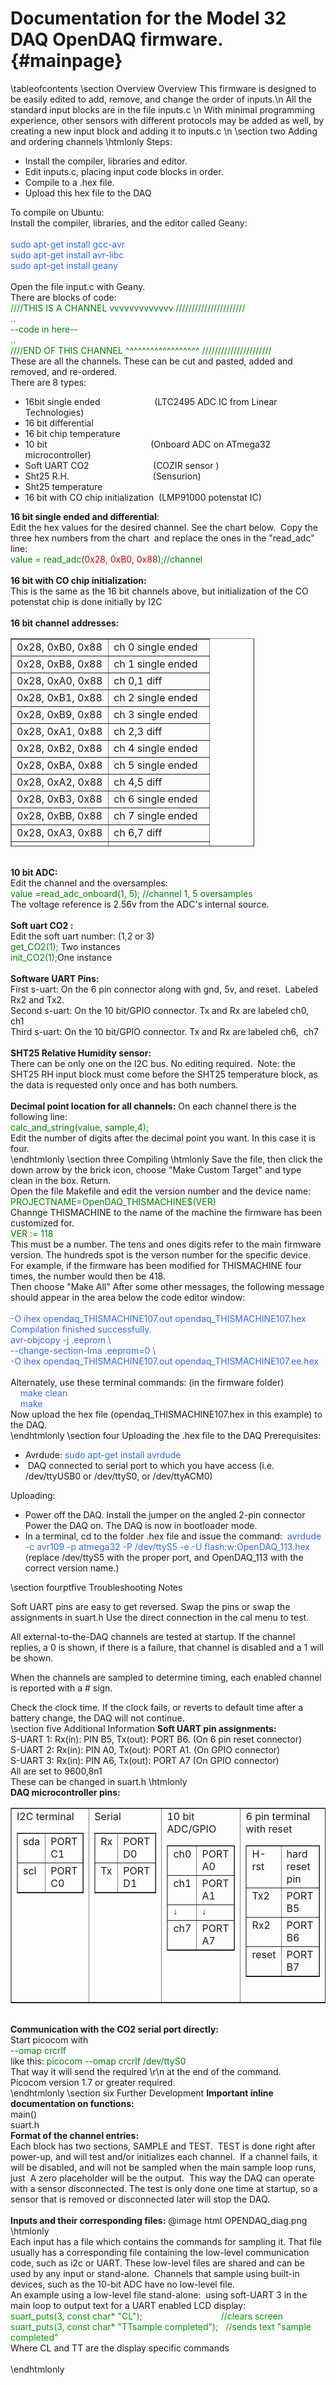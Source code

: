 Documentation for the Model 32 DAQ OpenDAQ firmware. {#mainpage}
============
\tableofcontents
\section Overview Overview
This firmware is designed to be easily edited to add, remove, and
change the order of inputs.\n
All the standard input blocks are in the file inputs.c \n
With minimal programming experience, other sensors with different
protocols may be added as well, by creating a new input block and
adding it to inputs.c \n
\section two Adding and ordering channels
\htmlonly Steps:
<ul>
<li>Install the compiler, libraries and editor.</li>
<li>Edit inputs.c, placing input code blocks in order.</li>
<li>Compile to a .hex file.</li>
<li>Upload this hex file to the DAQ </li>
</ul>
To compile on Ubuntu:<br>
Install the compiler, libraries, and the editor called Geany:<br>
<br>
<span style="color: rgb(51, 102, 255);">sudo
apt-get install gcc-avr
</span><br style="color: rgb(51, 102, 255);">
<span style="color: rgb(51, 102, 255);">sudo
apt-get install avr-libc</span><br
style="font-family: serif; color: rgb(51, 102, 255);">
<span style="color: rgb(51, 102, 255);">sudo
apt-get install geany</span><br>
<br>
Open the file input.c with Geany.<br>
There are blocks of code:<br>
<font color="green"> ////THIS IS A CHANNEL vvvvvvvvvvvvv
//////////////////////<br>
..<br>
--code in here--<br>
..<br>
////END OF THIS CHANNEL ^^^^^^^^^^^^^^^^^^ //////////////////////</font><br>
These are all the channels. These can be cut and pasted, added and
removed, and re-ordered. <br>
There are 8 types:<br>
<ul>
<li>16bit single
ended&nbsp;&nbsp;&nbsp;&nbsp;&nbsp;&nbsp;&nbsp;&nbsp;&nbsp;&nbsp;&nbsp;&nbsp;&nbsp;&nbsp;&nbsp;&nbsp;&nbsp;&nbsp;&nbsp;&nbsp;&nbsp;
(LTC2495 ADC IC from Linear Technologies)<br>
</li>
<li>16 bit differential</li>
<li>16 bit chip temperature</li>
<li>10
bit&nbsp;&nbsp;&nbsp;&nbsp;&nbsp;&nbsp;&nbsp;&nbsp;&nbsp;&nbsp;&nbsp;&nbsp;&nbsp;&nbsp;&nbsp;&nbsp;&nbsp;&nbsp;&nbsp;&nbsp;&nbsp;&nbsp;&nbsp;&nbsp;&nbsp;&nbsp;&nbsp;&nbsp;&nbsp;&nbsp;&nbsp;&nbsp;&nbsp;&nbsp;&nbsp;&nbsp;&nbsp;&nbsp;&nbsp;&nbsp;&nbsp;
(Onboard ADC on ATmega32 microcontroller)<br>
</li>
<li>Soft UART
CO2&nbsp;&nbsp;&nbsp;&nbsp;&nbsp;&nbsp;&nbsp;&nbsp;&nbsp;&nbsp;&nbsp;&nbsp;&nbsp;&nbsp;&nbsp;&nbsp;&nbsp;&nbsp;&nbsp;&nbsp;&nbsp;&nbsp;&nbsp;&nbsp;&nbsp;
(COZIR sensor )<span
style="color: rgb(0, 0, 0); font-family: Roboto,sans-serif; font-size: 14px; font-style: normal; font-variant: normal; font-weight: normal; letter-spacing: normal; line-height: 22px; text-align: start; text-indent: 0px; text-transform: none; white-space: normal; word-spacing: 0px; display: inline ! important; float: none; background-color: rgb(255, 255, 255);"></span>
</li>
<li>Sht25
R.H.&nbsp;&nbsp;&nbsp;&nbsp;&nbsp;&nbsp;&nbsp;&nbsp;&nbsp;&nbsp;&nbsp;&nbsp;&nbsp;&nbsp;&nbsp;&nbsp;&nbsp;&nbsp;&nbsp;&nbsp;&nbsp;&nbsp;&nbsp;&nbsp;&nbsp;&nbsp;&nbsp;&nbsp;&nbsp;&nbsp;&nbsp;&nbsp;&nbsp;
(Sensurion)<br>
</li>
<li>Sht25 temperature</li>
<li>16 bit with CO chip initialization&nbsp; (LMP91000 potenstat IC)<br>
</li>
</ul>
<strong>16 bit single ended and differential</strong>:<br>
Edit the hex values for the desired channel. See the chart below.&nbsp;
Copy the three hex numbers from the chart&nbsp; and replace the ones in
the "read_adc" line: <br>
<font color="green">value = read_adc(<span
style="color: rgb(204, 0, 0);">0x28, 0xB0, 0x88</span>);//channel </font>
<br>
<br>
<strong> 16 bit with CO chip initialization:</strong><br>
This is the same as the 16 bit channels above, but initialization of
the CO potenstat chip is done initially by I2C <br>
<br>
<span style="font-weight: bold;">16 bit channel addresses:</span><br>
<table style="text-align: left; width: 390px; height: 333px;" border="1"
cellpadding="2" cellspacing="2">
<tbody>
<tr>
<td style="vertical-align: top;">0x28, 0xB0, 0x88</td>
<td style="vertical-align: top;"> ch 0 single ended</td>
</tr>
<tr>
<td style="vertical-align: top;">0x28, 0xB8, 0x88</td>
<td style="vertical-align: top;">ch 1 single ended</td>
</tr>
<tr>
<td style="vertical-align: top;">0x28, 0xA0, 0x88</td>
<td style="vertical-align: top;">ch 0,1 diff</td>
</tr>
<tr>
<td style="vertical-align: top;">0x28, 0xB1, 0x88</td>
<td style="vertical-align: top;">ch 2 single ended </td>
</tr>
<tr>
<td style="vertical-align: top;">0x28, 0xB9, 0x88</td>
<td style="vertical-align: top;">ch 3 single ended</td>
</tr>
<tr>
<td style="vertical-align: top;">0x28, 0xA1, 0x88</td>
<td style="vertical-align: top;"> ch 2,3 diff </td>
</tr>
<tr>
<td style="vertical-align: top;">0x28, 0xB2, 0x88</td>
<td style="vertical-align: top;">ch 4 single ended</td>
</tr>
<tr>
<td style="vertical-align: top;">0x28, 0xBA, 0x88</td>
<td style="vertical-align: top;"> ch 5 single ended</td>
</tr>
<tr>
<td style="vertical-align: top;">0x28, 0xA2, 0x88</td>
<td style="vertical-align: top;">ch 4,5 diff</td>
</tr>
<tr>
<td style="vertical-align: top;">0x28, 0xB3, 0x88</td>
<td style="vertical-align: top;">ch 6 single ended</td>
</tr>
<tr>
<td style="vertical-align: top;">0x28, 0xBB, 0x88</td>
<td style="vertical-align: top;">ch 7 single ended</td>
</tr>
<tr>
<td style="vertical-align: top;">0x28, 0xA3, 0x88</td>
<td style="vertical-align: top;">ch 6,7 diff</td>
</tr>
<tr>
<td style="vertical-align: top;">0x28, 0xB4, 0x88</td>
<td style="vertical-align: top;">ch 8 single ended</td>
</tr>
<tr>
<td style="vertical-align: top;">0x28, 0xBC, 0x88</td>
<td style="vertical-align: top;">ch 9 single ended</td>
</tr>
<tr>
<td style="vertical-align: top;">0x28, 0xA4, 0x88</td>
<td style="vertical-align: top;">ch 8,9 diff</td>
</tr>
<tr>
<td style="vertical-align: top;">0x28, 0xB5, 0x88</td>
<td style="vertical-align: top;">ch 10 single ended</td>
</tr>
<tr>
<td style="vertical-align: top;">0x28, 0xBD, 0x88</td>
<td style="vertical-align: top;">ch 11 single ended</td>
</tr>
<tr>
<td style="vertical-align: top;">0x28, 0xA5, 0x88</td>
<td style="vertical-align: top;">ch 10,11 diff</td>
</tr>
<tr>
<td style="vertical-align: top;">0x28, 0xB6, 0x88</td>
<td style="vertical-align: top;">ch 12 single ended </td>
</tr>
<tr>
<td style="vertical-align: top;">0x28, 0xBE, 0x88</td>
<td style="vertical-align: top;">ch 13 single ended</td>
</tr>
<tr>
<td style="vertical-align: top;">0x28, 0xA6, 0x88</td>
<td style="vertical-align: top;">ch 12,13 diff</td>
</tr>
<tr>
<td style="vertical-align: top;">0x28, 0xB7, 0x88</td>
<td style="vertical-align: top;">ch 14 single ended</td>
</tr>
<tr>
<td style="vertical-align: top;">0x28, 0xBF, 0x88</td>
<td style="vertical-align: top;">ch 15 single ended</td>
</tr>
<tr>
<td style="vertical-align: top;">0x28, 0xA7, 0x88</td>
<td style="vertical-align: top;"> ch 14,15 diff</td>
</tr>
</tbody>
</table>
<br>
<strong>10 bit</strong><span style="font-weight: bold;"> ADC:</span><br>
Edit the channel and the oversamples:<br>
<font color="green">value =read_adc_onboard(1, 5); //channel 1, 5
oversamples</font><br>
The voltage reference is 2.56v from the ADC's internal source.<br>
<br>
<strong>Soft uart CO2</strong><span style="font-weight: bold;">
:</span><br>
Edit the soft uart number: (1,2 or 3)
<br>
<font color="green">get_CO2(1); </font>Two instances
<br>
<font color="green">init_CO2(1);</font>One instance
<br>
<br>
<span style="font-weight: bold;">Software UART Pins:&nbsp;</span> <br>
First s-uart: On the 6 pin connector along with gnd, 5v, and
reset.&nbsp; Labeled Rx2 and Tx2. <br>
Second s-uart: On the 10 bit/GPIO connector. Tx and Rx are labeled
ch0,&nbsp; ch1<br>
Third s-uart: On the 10 bit/GPIO connector. Tx and Rx are labeled
ch6,&nbsp; ch7<br>
<br>
<span style="font-weight: bold;">SHT25 Relative Humidity sensor: </span>
<br>
There can be only one on the I2C bus. No editing required.&nbsp; Note:
the SHT25 RH input block must come before the SHT25 temperature block,
as the data is requested only once and has both numbers.<br>
<br>
<strong>Decimal point location for all channels:</strong>
On each channel there is the following line:<br>
<font color="green">calc_and_string(value, sample,4);</font><br>
Edit the number of digits after the decimal point you want. In this
case it is four.
<br>
\endhtmlonly
\section three Compiling
\htmlonly Save the file, then click the down arrow by the brick icon,
choose
"Make Custom Target" and type clean in the box. Return.<br>
Open the file Makefile and edit the version number and the device name:
<br>
<font color="green">PROJECTNAME=OpenDAQ_THISMACHINE&dollar;(VER)</font><br>
Channge THISMACHINE to the name of the machine the firmware has been customized for.<br>
<font color="green">VER := 118</font><br>
This must be a number. The tens and ones digits refer to the main firmware version.  
The hundreds spot is the verson number for the specific device. 
For example, if the firmware has been modified for THISMACHINE four times, the number would then be 418.<br>
Then choose "Make
All" After some other messages, the following message should appear in
the area below the code
editor window:
<br>
<br style="color: rgb(51, 102, 255);">
<font color="green"><span style="color: rgb(51, 102, 255);"> -O ihex
opendaq_THISMACHINE107.out opendaq_THISMACHINE107.hex</span><br style="color: rgb(51, 102, 255);">
<span style="color: rgb(51, 102, 255);">Compilation finished
successfully.</span><br style="color: rgb(51, 102, 255);">
<span style="color: rgb(51, 102, 255);">avr-objcopy -j .eeprom \</span><br
style="color: rgb(51, 102, 255);">
<span style="color: rgb(51, 102, 255);">--change-section-lma .eeprom=0 \</span><br
style="color: rgb(51, 102, 255);">
<span style="color: rgb(51, 102, 255);">-O ihex opendaq_THISMACHINE107.out
opendaq_THISMACHINE107.ee.hex</span><br>
</font><br>
Alternately, use these terminal commands: (in the firmware folder) <br>
<span style="color: rgb(51, 102, 255);">
&nbsp;&nbsp;&nbsp;&nbsp;make clean<br>
&nbsp;&nbsp;&nbsp;&nbsp;make
</span><br>
Now upload the hex file (opendaq_THISMACHINE107.hex in this example) to the DAQ.<br>
\endhtmlonly
\section four Uploading the .hex file to the DAQ
Prerequisites:
<br>
<ul>
<li>Avrdude:
<span style="color: rgb(51, 102, 255);">sudo apt-get install
avrdude <br>
</span></li>
<li><span style="color: rgb(51, 102, 255);"></span>&nbsp;DAQ
connected to serial port to which you have access (i.e. /dev/ttyUSB0 or
/dev/ttyS0, or /dev/ttyACM0) <br>
</li>
</ul>
Uploading:<br>
<ul>
<li>Power off the DAQ. Install the jumper on the angled 2-pin
connector Power the DAQ on. The DAQ is now in bootloader mode.</li>
<li>In a terminal, cd to the folder .hex file and issue the
command:&nbsp; <span style="color: rgb(51, 102, 255);">
avrdude -c avr109 -p atmega32 -P /dev/ttyS5 -e -U
flash:w:OpenDAQ_113.hex</span>&nbsp; (replace /dev/ttyS5 with the
proper port, and OpenDAQ_113 with the correct version name.)
</li>
</ul>
\section fourptfive Troubleshooting Notes

Soft UART pins are easy to get reversed.  Swap the pins or swap the assignments in suart.h 
Use the direct connection in the cal menu to test.

All external-to-the-DAQ channels are tested at startup.  If the channel replies, a 0 is shown, 
if there is a failure, that channel is disabled and a 1 will be shown.  

When the channels are sampled to determine timing, each enabled channel is reported with a # sign.

Check the clock time. If the clock fails, or reverts to default time after a battery change, the DAQ will not continue.
<br>
\section five Additional Information
<strong>Soft UART pin assignments:</strong><br>
S-UART 1: Rx(in): PIN B5, Tx(out): PORT B6. (On 6 pin reset connector)<br>
S-UART 2: Rx(in): PIN A0, Tx(out): PORT A1. (On GPIO connector)<br>
S-UART 3: Rx(in): PIN A6, Tx(out): PORT A7 (On GPIO connector)<br>
All are set to 9600,8n1<br>
These can be changed in suart.h \htmlonly 
<strong><br>DAQ microcontroller pins:</strong>
<table style="text-align: left; width: 100%;" border="1" cellpadding="2"
cellspacing="2">
<tbody>
<tr>
<td style="vertical-align: top;">I2C terminal<br>
<table style="text-align: left; width: 100%;" border="1"
cellpadding="2" cellspacing="2">
<tbody>
<tr>
<td style="vertical-align: top;">sda</td>
<td style="vertical-align: top;">PORT C1 <br>
</td>
</tr>
<tr>
<td style="vertical-align: top;">scl </td>
<td style="vertical-align: top;">PORT C0<br>
</td>
</tr>
</tbody>
</table>
<br>
</td>
<td style="vertical-align: top;">Serial
<table style="text-align: left; width: 100%;" border="1"
cellpadding="2" cellspacing="2">
<tbody>
<tr>
<td style="vertical-align: top;">Rx</td>
<td style="vertical-align: top;">PORT D0</td>
</tr>
<tr>
<td style="vertical-align: top;">Tx</td>
<td style="vertical-align: top;">PORT D1</td>
</tr>
</tbody>
</table>
<br>
</td>
<td style="vertical-align: top;">10 bit ADC/GPIO
<table style="text-align: left; width: 100%;" border="1"
cellpadding="2" cellspacing="2">
<tbody>
<tr>
<td style="vertical-align: top;">ch0</td>
<td style="vertical-align: top;">PORT A0</td>
</tr>
<tr>
<td style="vertical-align: top;">ch1<br>
</td>
<td style="vertical-align: top;">PORT A1<br>
</td>
</tr>
<tr>
<td style="vertical-align: top;">
<meta http-equiv="content-type"
content="text/html; charset=utf-8">
<span
style="color: rgb(0, 0, 0); font-family: Arial,'Liberation Sans','DejaVu Sans',sans-serif; font-size: 14px; font-style: normal; font-variant: normal; font-weight: normal; letter-spacing: normal; line-height: 17.8048px; text-align: left; text-indent: 0px; text-transform: none; white-space: normal; word-spacing: 0px; display: inline ! important; float: none; background-color: rgb(255, 255, 255);">↓</span></td>
<td style="vertical-align: top;">
<meta http-equiv="content-type"
content="text/html; charset=utf-8">
<span
style="color: rgb(0, 0, 0); font-family: Arial,'Liberation Sans','DejaVu Sans',sans-serif; font-size: 14px; font-style: normal; font-variant: normal; font-weight: normal; letter-spacing: normal; line-height: 17.8048px; text-align: left; text-indent: 0px; text-transform: none; white-space: normal; word-spacing: 0px; display: inline ! important; float: none; background-color: rgb(255, 255, 255);">↓</span></td>
</tr>
<tr>
<td style="vertical-align: top;">ch7</td>
<td style="vertical-align: top;">PORT A7</td>
</tr>
</tbody>
</table>
<br>
</td>
<td style="vertical-align: top;">6 pin terminal with reset
<table style="text-align: left; width: 100%;" border="1"
cellpadding="2" cellspacing="2">
<tbody>
<tr>
<td style="vertical-align: top;">H-rst</td>
<td style="vertical-align: top;">hard reset pin</td>
</tr>
<tr>
<td style="vertical-align: top;">Tx2 </td>
<td style="vertical-align: top;">PORT B5<br>
</td>
</tr>
<tr>
<td style="vertical-align: top;">Rx2</td>
<td style="vertical-align: top;">PORT B6<br>
</td>
</tr>
<tr>
<td style="vertical-align: top;">reset</td>
<td style="vertical-align: top;">PORT B7<br>
</td>
</tr>
</tbody>
</table>
<br>
</td>
</tr>
</tbody>
</table>
<br>
<strong>Communication with the CO2 serial port directly: </strong><br>
Start picocom with<br>
<font color="green">--omap crcrlf</font><br>
like this:<font color="green"> picocom --omap crcrlf /dev/ttyS0 </font><br>
That way it will send the required \r\n at the end of the command.<br>
Picocom version 1.7 or greater required.
<br>
\endhtmlonly
\section six Further Development
<strong>Important inline documentation on functions: <br>
</strong>
main()<br>
suart.h<br>
<strong>Format of the channel entries: <br>
</strong>Each block has two sections, SAMPLE and TEST.&nbsp; TEST is
done right after power-up, and will test and/or initializes each
channel.&nbsp; If a channel fails, it will be disabled, and will not be
sampled when the main sample loop runs, just&nbsp; A zero placeholder
will be the output.&nbsp; This way the DAQ can operate with a sensor
disconnected. The test is only done one time at startup, so a sensor
that is removed or disconnected later will stop the DAQ.&nbsp; <br>
<br>
<strong>Inputs and their corresponding files:</strong>
@image html OPENDAQ_diag.png
\htmlonly<br>
Each input has a file which contains the commands for sampling it. That
file usually
has a corresponding file containing the low-level communication code,
such as i2c or UART. These low-level files are shared and can be used
by any input or stand-alone.&nbsp; Channels that sample using built-in
devices, such as the 10-bit ADC have no low-level file. <br>
An example using a low-level file stand-alone:&nbsp; using soft-UART 3
in the main loop to output text for a UART enabled LCD display:
<br>
<span style="color: rgb(0, 153, 0);">suart_puts(3, const char*
"CL");&nbsp;&nbsp;&nbsp;&nbsp;&nbsp;&nbsp;&nbsp;&nbsp;&nbsp;&nbsp;&nbsp;&nbsp;&nbsp;&nbsp;&nbsp;&nbsp;&nbsp;&nbsp;&nbsp;&nbsp;&nbsp;&nbsp;&nbsp;&nbsp;&nbsp;&nbsp;&nbsp;
&nbsp; &nbsp; //clears screen
</span><br style="color: rgb(0, 153, 0);">
<span style="color: rgb(0, 153, 0);">suart_puts(3, const char*
"TTsample completed");&nbsp;&nbsp; //sends text "sample completed"</span><br>
Where CL and TT are the display specific commands<br>
<br>
\endhtmlonly
